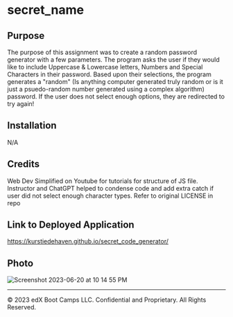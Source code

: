 # secret_name
## Purpose
The purpose of this assignment was to create a random password generator with a few parameters. The program asks the user if they would like to include Uppercase & Lowercase letters, Numbers and Special Characters in their password. Based upon their selections, the program generates a "random" (Is anything computer generated truly random or is it just a psuedo-random number generated using a complex algorithm) password. If the user does not select enough options, they are redirected to try again!
## Installation
N/A
## Credits
Web Dev Simplified on Youtube for tutorials for structure of JS file. 
Instructor and ChatGPT helped to condense code and add extra catch if user did not select enough character types.
Refer to original LICENSE in repo
## Link to Deployed Application

https://kurstiedehaven.github.io/secret_code_generator/

## Photo

![Screenshot 2023-06-20 at 10 14 55 PM](https://github.com/kurstiedehaven/secret_name/assets/134163209/5b595a15-d7db-45bf-9985-ee177cb11761)




---
© 2023 edX Boot Camps LLC. Confidential and Proprietary. All Rights Reserved.
